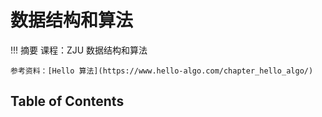 # 数据结构和算法

!!! 摘要
    课程：ZJU 数据结构和算法

    参考资料：[Hello 算法](https://www.hello-algo.com/chapter_hello_algo/)

## Table of Contents